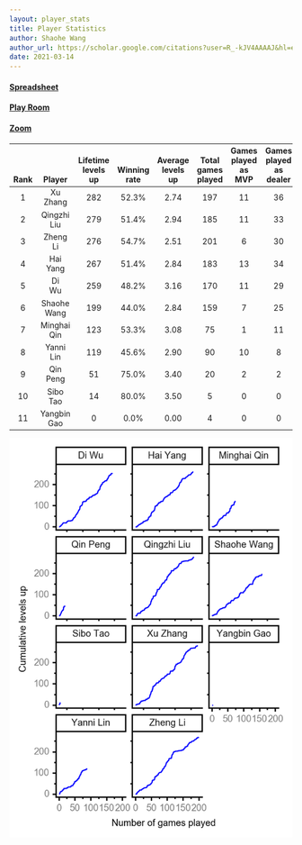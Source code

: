 ```yaml
---
layout: player_stats
title: Player Statistics
author: Shaohe Wang
author_url: https://scholar.google.com/citations?user=R_-kJV4AAAAJ&hl=en
date: 2021-03-14
---
```


#### [Spreadsheet](https://docs.google.com/spreadsheets/d/1So3PBr9gV3I0LzApZOgJlQew2QjM1wAiWhR50rAnHRg/edit#gid=2137801449)
#### [Play Room](https://playingcards.io/a3775q)
#### [Zoom](https://ucsf.zoom.us/j/91360570376?pwd=SmN6aFNPY3UzdEp3M0tmQ1ViUkdQUT09)

<div class="table-wrapper" markdown="block">

| <br><br><br>Rank | <br><br><br>Player | <br> Lifetime <br> levels <br> up | <br><br> Winning <br> rate | <br> Average <br> levels <br> up | <br> Total <br> games <br> played | Games <br> played <br> as <br> MVP | Games <br> played <br> as <br> dealer | N_games <br> short <br> staffed <br> as dealer | Winning <br> rate <br> as <br> dealer |
|:---:|:---:|:---:|:---:|:---:|:---:|:---:|:---:|:---:|:---:|
| 1 | Xu <br> Zhang | 282 | 52.3% | 2.74 | 197 | 11 | 36 | 1 | 50.0% |
| 2 | Qingzhi <br> Liu | 279 | 51.4% | 2.94 | 185 | 11 | 33 | 3 | 48.5% |
| 3 | Zheng <br> Li | 276 | 54.7% | 2.51 | 201 | 6 | 30 | 0 | 63.3% |
| 4 | Hai <br> Yang | 267 | 51.4% | 2.84 | 183 | 13 | 34 | 1 | 52.9% |
| 5 | Di <br> Wu | 259 | 48.2% | 3.16 | 170 | 11 | 29 | 0 | 37.9% |
| 6 | Shaohe <br> Wang | 199 | 44.0% | 2.84 | 159 | 7 | 25 | 2 | 36.0% |
| 7 | Minghai <br> Qin | 123 | 53.3% | 3.08 | 75 | 1 | 11 | 1 | 72.7% |
| 8 | Yanni <br> Lin | 119 | 45.6% | 2.90 | 90 | 10 | 8 | 2 | 37.5% |
| 9 | Qin <br> Peng | 51 | 75.0% | 3.40 | 20 | 2 | 2 | 0 | 100.0% |
| 10 | Sibo <br> Tao | 14 | 80.0% | 3.50 | 5 | 0 | 0 | 0 | 0.0% |
| 11 | Yangbin <br> Gao | 0 | 0.0% | 0.00 | 4 | 0 | 0 | 0 | 0.0% |

</div>

<img src="/assets/images/player_history_plot.png" alt="Plot of player level history" />
